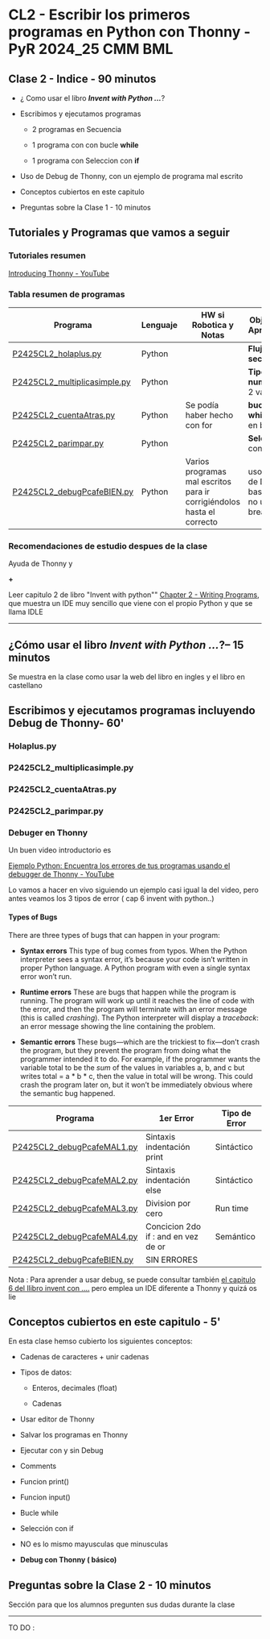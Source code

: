 # CL2 - Escribir los primeros programas en Python con Thonny - PyR 2024_25 CMM BML

## Clase 2 - Indice - 90 minutos

- ¿ Como usar el libro ***Invent with Python ...***?

- Escribimos y ejecutamos programas
  
  - 2 programas en Secuencia
  
  - 1 programa con con bucle **while**
  
  - 1 programa con Seleccion con **if**

- Uso de Debug de Thonny, con un ejemplo de programa mal escrito

- Conceptos cubiertos en este capitulo

- Preguntas sobre la Clase 1 - 10 minutos

## Tutoriales y Programas que vamos a seguir

### Tutoriales resumen

[Introducing Thonny - YouTube](https://youtu.be/nwIgxrXP-X4?si=eb19qXyd4cJWSYng)

### Tabla resumen de programas

| Programa                                                       | Lenguaje | HW si Robotica y Notas                                                 | Objetivo de Aprendizaje                             |
| -------------------------------------------------------------- | -------- | ---------------------------------------------------------------------- | --------------------------------------------------- |
| [P2425CL2_holaplus.py](./P2425CL2_holaplus.py)                 | Python   |                                                                        | **Flujo en secuencia**                              |
| [P2425CL2_multiplicasimple.py](./P2425CL2_multiplicasimple.py) | Python   |                                                                        | **Tipos numéricos**, 2 variables                    |
| [P2425CL2_cuentaAtras.py](./P2425CL2_cuentaAtras.py)           | Python   | Se podía haber hecho con for                                           | **bucles while** Flujo en bucles                    |
| [P2425CL2_parimpar.py](P2425CL2_parimpar.py)                   | Python   |                                                                        | **Selección** con **if**                            |
| [P2425CL2_debugPcafeBIEN.py](P2425CL2_debugPcafeBIEN.py)       | Python   | Varios programas mal escritos para ir corrigiéndolos hasta el correcto | uso básico de Debug, basico por no usar brealpoints |

### Recomendaciones de estudio despues de la clase

Ayuda de Thonny y

**+**

Leer capitulo 2 de libro "Invent with python"" [Chapter 2 - Writing Programs](https://inventwithpython.com/invent4thed/chapter2.html), que muestra un IDE muy sencillo que viene con el propio Python y que se llama IDLE

---

## ¿Cómo usar el libro ***Invent with Python ...***?– 15 minutos

Se muestra en la clase como usar la web del libro en ingles y el libro en castellano

## Escribimos y ejecutamos programas incluyendo Debug de Thonny-  60'

### Holaplus.py

### P2425CL2_multiplicasimple.py

### P2425CL2_cuentaAtras.py

### P2425CL2_parimpar.py

### Debuger en Thonny

Un buen video introductorio es 

[Ejemplo Python: Encuentra los errores de tus programas usando el debugger de Thonny - YouTube](https://youtu.be/NYYT0J8nf3o?si=UcN4g8975rK0qkV8)

Lo vamos a hacer en vivo siguiendo un ejemplo casi igual la del video, pero antes veamos los 3 tipos de error ( cap 6 invent with python..)

#### **Types of Bugs**

There are three types of bugs that can happen in your program:

- **Syntax errors** This type of bug comes from typos. When the Python interpreter sees a syntax error, it’s because your code isn’t written in proper Python language. A Python program with even a single syntax error won’t run.

- **Runtime errors** These are bugs that happen while the program is running. The program will work up until it reaches the line of code with the error, and then the program will terminate with an error message (this is called *crashing*). The Python interpreter will display a *traceback*: an error message showing the line containing the problem.

- **Semantic errors** These bugs—which are the trickiest to fix—don’t crash the program, but they prevent the program from doing what the programmer intended it to do. For example, if the programmer wants the variable total to be the *sum* of the values in variables a, b, and c but writes total = a * b * c, then the value in total will be wrong. This could crash the program later on, but it won’t be immediately obvious where the semantic bug happened.

| Programa                                                 | 1er Error                           | Tipo de Error |
| -------------------------------------------------------- | ----------------------------------- | ------------- |
| [P2425CL2_debugPcafeMAL1.py](P2425CL2_debugPcafeMAL1.py) | Sintaxis indentación print          | Sintáctico    |
| [P2425CL2_debugPcafeMAL2.py](P2425CL2_debugPcafeMAL2.py) | Sintaxis indentación else           | Sintáctico    |
| [P2425CL2_debugPcafeMAL3.py](P2425CL2_debugPcafeMAL3.py) | Division por cero                   | Run time      |
| [P2425CL2_debugPcafeMAL4.py](P2425CL2_debugPcafeMAL4.py) | Concicion 2do if : and en vez de or | Semántico     |
| [P2425CL2_debugPcafeBIEN.py](P2425CL2_debugPcafeBIEN.py) | SIN ERRORES                         |               |

Nota : Para aprender a usar debug, se puede consultar también [el capitulo 6 del llibro invent con ....](https://inventwithpython.com/invent4thed/chapter6.html)  pero emplea un IDE diferente a Thonny y quizá os lie

## Conceptos cubiertos en este capitulo - 5'

En esta clase hemso cubierto los siguientes conceptos: 

- Cadenas de caracteres + unir cadenas

- Tipos de datos:
  
  * Enteros, decimales (float)
  
  * Cadenas
* Usar editor de Thonny

* Salvar los programas en Thonny

* Ejecutar con y sin Debug

* Comments

* Funcion print()

* Funcion input()

* Bucle while

* Selección con if

* NO es lo mismo mayusculas que minusculas

* **Debug con Thonny ( básico)**

## Preguntas sobre la Clase 2 - 10 minutos

Sección para que los alumnos pregunten sus dudas durante la clase

---

TO DO :
